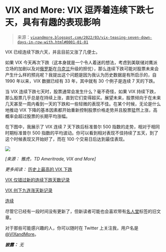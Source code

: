 <!--yml

category: 未分类

日期：2024 年 05 月 18 日 16:06:10

-->

# VIX and More: VIX 逗弄着连续下跌七天，具有有趣的表现影响

> 来源：[`vixandmore.blogspot.com/2022/03/vix-teasing-seven-down-days-in-row-with.html#0001-01-01`](http://vixandmore.blogspot.com/2022/03/vix-teasing-seven-down-days-in-row-with.html#0001-01-01)

VIX 已经连续下跌六天，并且目前又涨了几便士。

如果 VIX 今天再次下跌（这本身就是一个令人着迷的想法，考虑到美联储对鹰派立场的加剧以及对[俄罗斯](https://vixandmore.blogspot.com/search/label/Russia)在[乌克兰](https://vixandmore.blogspot.com/search/label/Ukraine)升级的担忧），那么连续下跌可能对股票未来会产生什么样的预兆呢？我提出这个问题是因为我认为历史数据是有所启示的，自 1990 年以来，VIX 数据已经有 33 年，其中就有 30 个例子是连续 7 天的下跌。

当 VIX 连续下跌七天时，股票通常会发生什么？毫不奇怪，如果 VIX 持续下跌，那么股票几乎总是在持续上涨，直到它们变得超买。展望未来，股票倾向于在未来几天甚至一周内看到一天的下跌和一些轻微的表现不佳。在某个时候，无论是什么地推动 VIX 下降的基本因素都开始重新控制股票价格走势并且股票猛然上涨，高概率会超过股票的长期平均涨幅。

在下图中，我展示了 VIX 连续 7 天下跌后标准普尔 500 指数的走势，相对于相同时期标准普尔 500 指数的平均波动。你可以看到相对表现不佳持续了五天，到了这个时候表现又开始好了，而在 100 个交易日后达到最佳表现。

![](https://blogger.googleusercontent.com/img/b/R29vZ2xl/AVvXsEgN1-xYJ4yDGJlvKx0SQH9tfW1W18B_zmmvywRoWcwv3x9JatEgLHcz3UEIVdZ59SFTcn_iEQa5VjdvXHfZNsE_GuuqySJafsYeB2fC8ozr2azzgw8Kx43V3Kd33qwngXF35w5M5rXUgeKc-m3Jm2KltLmbwBpUVy2ZCIHkB_odPKiqMl9wAkuvBKfqZQ/s2951/SPX%20Perf%20with%20VIX%20down%207%20or%20more%20days%20032322.png)

*[来源： 雅虎，TD Ameritrade, VIX and More]*

*更多阅读：* [历史上最高的 VIX 下跌](http://vixandmore.blogspot.com/2016/11/top-vix-crushes-in-history_8.html)

[VIX 仅错过新的连续下跌天数记录](http://vixandmore.blogspot.com/2009/10/vix-narrowly-misses-new-consecutive-day.html)

[VIX 创下九连涨天新记录](http://vixandmore.blogspot.com/2016/11/vix-sets-new-record-with-nine-up-days_37.html)

[连续](http://vixandmore.blogspot.com/2007/03/streaking.html)

尽管它已经有一段时间没有更新了，但新读者可能也会喜欢带有[名人堂](http://vixandmore.blogspot.com/search/label/hall%20of%20fame)标签的旧文章。

对于那些可能感兴趣的人，你可以随时在 Twitter 上关注我，用户名是[@VIXandMore](https://twitter.com/VIXandMore)。

***披露：*** *无*
